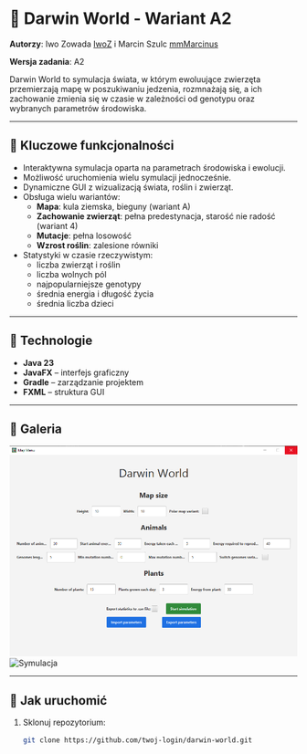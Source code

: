 # 🌱 Darwin World - Wariant A2

**Autorzy**: Iwo Zowada [IwoZ](https://github.com/Iwo-Z) i Marcin Szulc [mmMarcinus](https://github.com/mmMarcinus)

**Wersja zadania**: A2  

Darwin World to symulacja świata, w którym ewoluujące zwierzęta przemierzają mapę w poszukiwaniu jedzenia, rozmnażają się, a ich zachowanie zmienia się w czasie w zależności od genotypu oraz wybranych parametrów środowiska.

---

## 🧠 Kluczowe funkcjonalności

- Interaktywna symulacja oparta na parametrach środowiska i ewolucji.
- Możliwość uruchomienia wielu symulacji jednocześnie.
- Dynamiczne GUI z wizualizacją świata, roślin i zwierząt.
- Obsługa wielu wariantów:
  - **Mapa**: kula ziemska, bieguny (wariant A)
  - **Zachowanie zwierząt**: pełna predestynacja, starość nie radość (wariant 4)
  - **Mutacje**: pełna losowość
  - **Wzrost roślin**: zalesione równiki
- Statystyki w czasie rzeczywistym:
  - liczba zwierząt i roślin
  - liczba wolnych pól
  - najpopularniejsze genotypy
  - średnia energia i długość życia
  - średnia liczba dzieci

---

## 🧰 Technologie

- **Java 23**
- **JavaFX** – interfejs graficzny
- **Gradle** – zarządzanie projektem
- **FXML** – struktura GUI

---

## 📸 Galeria

![Menu](./assets/menu.png)
![Symulacja](./assets/symulacja.gif)

---

## 🚀 Jak uruchomić

1. Sklonuj repozytorium:
   ```bash
   git clone https://github.com/twoj-login/darwin-world.git

